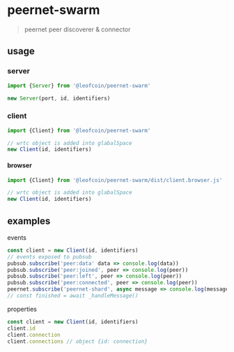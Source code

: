 # peernet-swarm
> peernet peer discoverer & connector


## usage
### server
```js
import {Server} from '@leofcoin/peernet-swarm'

new Server(port, id, identifiers)

```

### client
```js
import {Client} from '@leofcoin/peernet-swarm'

// wrtc object is added into glabalSpace
new Client(id, identifiers)

```

#### browser
```js
import {Client} from '@leofcoin/peernet-swarm/dist/client.browser.js'

// wrtc object is added into glabalSpace
new Client(id, identifiers)

```

## examples
events
```js
const client = new Client(id, identifiers)
// events exposed to pubsub
pubsub.subscribe('peer:data' data => console.log(data))
pubsub.subscribe('peer:joined', peer => console.log(peer))
pubsub.subscribe('peer:left', peer => console.log(peer))
pubsub.subscribe('peer:connected', peer => console.log(peer))
peernet.subscribe('peernet-shard', async message => console.log(message) // {id, data, size}
// const finished = await _handleMessage()
```

properties
```js
const client = new Client(id, identifiers)
client.id
client.connection
client.connections // object {id: connection}

```
